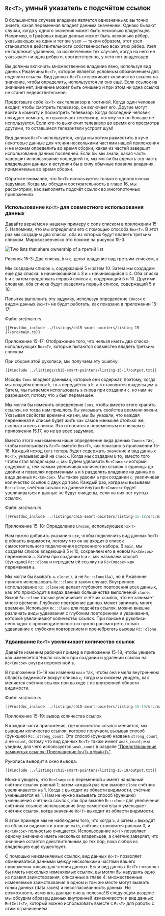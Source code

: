 ## `Rc<T>`, умный указатель с подсчётом ссылок

В большинстве случаев владение является однозначным: вы точно знаете, какая переменная владеет данным значением. Однако бывают случаи, когда у одного значения может быть несколько владельцев. Например, в Графовых видах данных может быть несколько рёбер, указывающих на один и тот же узел — таким образом, этот узел становится в действительности собственностью всех этих рёбер. Узел не подлежит удалению, за исключением тех случаев, когда на него не указывает ни одно ребро и, соответственно, у него нет владельцев.

Вы должны включить множественное владение явно, используя вид данных Ржавчины `Rc<T>`, которое является условным обозначением для *подсчёта ссылок*. Вид данных `Rc<T>` отслеживает количество ссылок на значение, чтобы определить, используется ли оно ещё. Если ссылок на значение нет, значение может быть очищено и при этом ни одна ссылка не станет недействительной.

Представьте себе `Rc<T>` как телевизор в гостиной. Когда один человек входит, чтобы смотреть телевизор, он включает его. Другие могут войти в комнату и посмотреть телевизор. Когда последний человек покидает комнату, он выключает телевизор, потому что он больше не используется. Если кто-то выключит телевизор во время его просмотра другими, то оставшиеся телезрители устроят шум!

Вид данных `Rc<T>` используется, когда мы хотим разместить в куче некоторые данные для чтения несколькими частями нашей приложения и не можем определить во время сборки, какая из частей завершит использование данных последней. Если бы мы знали, какая часть завершит использование последней то, мы могли бы сделать эту часть владельцем данных и вступили бы в силу обычные правила владения, применяемые во время сборки.

Обратите внимание, что `Rc<T>` используется только в однопоточных задумках. Когда мы обсудим состязательность в главе 16, мы рассмотрим, как выполнять подсчёт ссылок во многопоточных приложениях.

### Использование `Rc<T>` для совместного использования данных

Давайте вернёмся к нашему примеру с cons списком в приложении 15-5. Напомним, что мы определили его с помощью способа `Box<T>`. В этот раз мы создадим два списка, оба из которых будут владеть третьим списком. Мировозренческо это похоже на рисунок 15-3:

 <img alt="Two lists that share ownership of a третий list" src="img/trpl15-03.svg">

<span class="caption">Рисунок 15-3: Два списка, <code>b</code> и <code>c</code>, делят владение над третьим списком, <code>a</code></span>

Мы создадим список `a`, содержащий 5 и затем 10. Затем мы создадим ещё два списка: `b` начинающийся с 3 и `c` начинающийся с 4. Оба списка `b` и `c` затем продолжать первый список `a`, содержащий 5 и 10. Другими словами, оба списка будут разделять первый список, содержащий 5 и 10.

Попытка выполнить эту задумку, используя определение `Список` с видом данных `Box<T>` не будет работать, как показано в приложении 15-17:

<span class="filename">Файл: src/main.rs</span>

```rust,ignore,does_not_compile
{{#rustdoc_include ../listings/ch15-smart-pointers/listing-15-17/src/main.rs}}
```

<span class="caption">Приложение 15-17: Отображение того, что нельзя иметь два списка, использующих <code>Box&lt;T&gt;</code>, которые пытаются совместно владеть третьим списком</span>

При сборке этой рукописи, мы получаем эту ошибку:

```console
{{#include ../listings/ch15-smart-pointers/listing-15-17/output.txt}}
```

Исходы `Cons` владеют данными, которые они содержат, поэтому, когда мы создаём список `b`, то `a` передаётся в `b`, а `b` становится владельцем `a`. Затем, мы пытаемся использовать `a` снова при создании `c`, но нам не разрешают, потому что `a` был перемещён.

Мы могли бы изменить определение `Cons`, чтобы вместо этого хранить ссылки, но тогда нам пришлось бы указывать свойства времени жизни. Указывая свойства времени жизни, мы бы указали, что каждая переменная в списке будет жить как самое меньшее столько же, сколько и весь список. Это относится к переменным и спискам в приложении 15.17, но не во всех задумках.

Вместо этого мы изменим наше определение вида данных `Список` так, чтобы использовать `Rc<T>` вместо `Box<T>`, как показано в приложении 15-18. Каждый исход `Cons` теперь будет содержать значение и вид данных `Rc<T>`, указывающий на `Список`. Когда мы создадим `b` то, вместо того чтобы стал владельцем `a`, мы будем удваивать `Rc<Список>` который содержит `a`, тем самым увеличивая количество ссылок с единицы до двойки и позволяя переменным `a` и `b` разделять владение на данные в виде данных `Rc<Список>`. Мы также удвоим `a` при создании `c`, увеличивая количество ссылок с двух до трёх. Каждый раз, когда мы вызываем `Rc::clone`, счётчик ссылок на данные внутри `Rc<Список>` будет увеличиваться и данные не будут очищены, если на них нет пустых ссылок.

<span class="filename">Файл: src/main.rs</span>

```rust
{{#rustdoc_include ../listings/ch15-smart-pointers/listing-15-18/src/main.rs}}
```

<span class="caption">Приложение 15-18: Определение <code>Список</code>, использующее <code>Rc&lt;T&gt;</code></span>

Нам нужно добавить указанию `use`, чтобы подключить вид данных `Rc<T>` в область видимости, потому что он не входит в список самостоятельного подключения встроенного набора. В `main`, мы создаём список владеющий 5 и 10, сохраняем его в новом `Rc<Список>` переменной `a`. Затем при создании `b` и `c`, мы называем способ (функцию) `Rc::clone` и передаём ей ссылку на `Rc<Список>` как переменная `a`.

Мы могли бы вызвать `a.clone()`, а не `Rc::clone(&a)`, но в Ржавчине принято использовать `Rc::clone` в таком случае. Внутреннее использование `Rc::clone` не делает глубокого повторения всех данных, как это происходит в видах данных большинства выполнений `clone`. Вызов `Rc::clone` только увеличивает счётчик ссылок, что не занимает много времени. Глубокое повторение данных может занимать много времени. Используя `Rc::clone` для подсчёта ссылок, можно внешне различать виды удваивания с глубоким повторением и удваивания, которые увеличивают количество ссылок. При поиске в рукописи неполадок с производительностью нужно рассмотреть только  удваивание с глубоким повторением и пренебрегать вызовы `Rc::clone` .

### Удваивание `Rc<T>` увеличивает количество ссылок

Давайте изменим рабочий пример в приложении 15-18, чтобы увидеть как изменяется Число ссылок при создании и удалении ссылок на `Rc<Список>` внутри переменной `a`.

В приложении 15-19 мы изменим `main` так, чтобы она имела внутреннюю область видимости вокруг списка `c`; тогда мы сможем увидеть, как меняется счётчик ссылок при выходе `c` из внутренней области видимости.

<span class="filename">Файл: src/main.rs</span>

```rust
{{#rustdoc_include ../listings/ch15-smart-pointers/listing-15-19/src/main.rs:here}}
```

<span class="caption">Приложение 15-19: вывод количества ссылок</span>

В каждой части приложения, где количество ссылок меняется, мы выводим количество ссылок, которое получаем, вызывая способ (функцию) `Rc::strong_count`. Эта способ (функция) названа `strong_count`, а не `count`, потому что вид данных `Rc<T>` также имеет `weak_count`; мы увидим, для чего используется `weak_count` в разделе <a data-md-type="raw_html" href="ch15-06-reference-cycles.html#preventing-reference-cycles-turning-an-rct-into-a-weakt">"Предотвращение замкнутых ссылок: Превращение `Rc<T>` в <code data-md-type="raw_html">Weak&lt;T&gt;</code>"</a><!-- ignore -->.

Рукопись выводит в окно вывода:

```console
{{#include ../listings/ch15-smart-pointers/listing-15-19/output.txt}}
```

Можно увидеть, что `Rc<Список>` в переменной `a` имеет начальный счётчик ссылок равный 1; затем каждый раз при вызове `clone` счётчик увеличивается на 1. Когда `c` выходит из области видимости, счётчик уменьшается на 1. Нам не нужно вызывать способ (функцию) уменьшения счётчика ссылок, как при вызове `Rc::clone` для увеличения счётчика ссылок: использование `Drop` самостоятельно уменьшает счётчик ссылок, когда значение `Rc<T>` выходит из области видимости.

В этом примере мы не наблюдаем того, что когда `b`, а затем `a` выходят из области видимости в конце `main`, счётчик становится равным 0, и `Rc<Список>` полностью очищается. Использование `Rc<T>` позволяет одному значению иметь несколько владельцев, а счётчик заверяет, что значение остаётся действительным до тех пор, пока любой из владельцев ещё существует.

С помощью неизменяемых ссылок, вид данных `Rc<T>` позволяет обмениваться данными между несколькими частями вашего приложения только для чтения данных. Если вид данных `Rc<T>` позволял бы иметь несколько изменяемых ссылок, вы могли бы нарушить одно из правил заимствования, описанных в главе 4: множественные изменяемые заимствования в одном и том же месте могут вызвать гонки данных (data races) и несогласованность данных. Но возможность изменять данные очень полезна! В следующем разделе мы обсудим образец данных внутренней изменчивости и вид данных `RefCell<T>`, который можно использовать вместе с `Rc<T>` для работы с этим ограничением.


